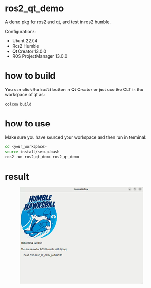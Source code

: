 # ros2_qt_demo
A demo pkg for ros2 and qt, and test in ros2 humble.

Configurations:

- Ubunt 22.04
- Ros2 Humble
- Qt Creator 13.0.0
- ROS ProjectManager 13.0.0


# how to build
You can click the `build` button in  Qt Creator or just use the CLT in the workspace of qt as:

```bash
colcon build
```

# how to use
Make sure you have sourced your workspace and then run in terminal:

```bash
cd <your_workspace>
source install/setup.bash
ros2 run ros2_qt_demo ros2_qt_demo
```


# result

<div align=center><img src="./resource/images/result.png" alt="Image" width=80%>

